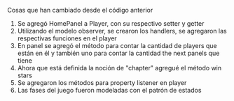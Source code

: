 Cosas que han cambiado desde el código anterior
1. Se agregó HomePanel a Player, con su respectivo setter y getter
2. Utilizando el modelo observer, se crearon los handlers, se agregaron las respectivas funciones en el player
3. En panel se agregó el método para contar la cantidad de players que están en él y también uno para contar la cantidad the next panels que tiene
4. Ahora que está definida la noción de "chapter" agregué el método win stars 
5. Se agregaron los métodos para property listener en player
6. Las fases del juego fueron modeladas con el patrón de estados
